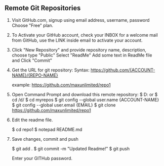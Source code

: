 ## Remote Git Repositories

1. Visit GitHub.com, signup using email address, username, password
    Choose "Free" plan.

2. To Activate your GitHub account, check your INBOX for a welcome mail from GitHub, use the LINK inside email to activate your account.

3. Click "New Repository" and provide repository name, description,
    choose type  "Public"
    Select "ReadMe"
    Add some text in ReadMe file and Click "Commit"

4.  Get the URL for git repository:
    Syntax:
            https://github.com/{ACCOUNT-NAME}/{REPO-NAME}

    example:
            https://github.com/maxunlimited/repo1

5.  Open Command Prompt and download this remote repository:
    $ D:        or  $ cd /d/
    $ cd myrepos
    $ git config --global user.name {ACCOUNT-NAME}
    $ git config --global user.email {EMAIL}
    $ git clone https://github.com/maxunlimited/repo1

6.  Edit the readme file.

    $ cd repo1
    $ notepad README.md

7.  Save changes, commit and push

    $ git add .
    $ git commit -m "Updated Readme!"
    $ git push

    Enter your GITHub password.


